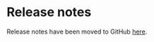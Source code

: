 # Release notes
Release notes have been moved to GitHub [here](https://github.com/hyperledger-labs/blockchain-automation-framework/releases).